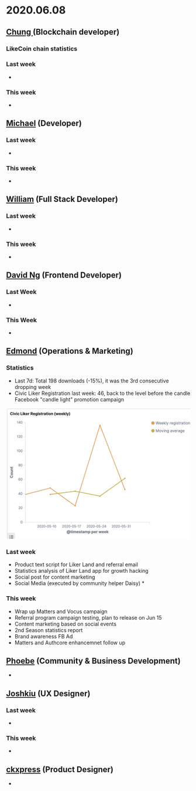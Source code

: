 # 2020.06.08



## [Chung ](https://like.co/chungwu)\(Blockchain developer\)

### LikeCoin chain statistics

### Last week

* 
### This week

* 
## [Michael](httsp://like.co/michaelcheung) \(Developer\)

### Last week

* 
### This week

* 
## [William](https://like.co/williamchong007) \(Full Stack Developer\)

### Last week

* 
### This week

* 
## [David Ng](https://github.com/nwingt) \(Frontend Developer\)

### Last Week

* 
### This Week

* 
## [E**dmond**](https://like.co/edmondyu) **\(Operations & Marketing\)**

### **Statistics**

* Last 7d: Total 198 downloads \(-15%\), it was the 3rd consecutive dropping week
* Civic Liker Registration last week: 46, back to the level before the candle Facebook "candle light" promotion campaign 

![](../.gitbook/assets/image%20%2847%29.png)

### **Last week**

* Product text script for Liker Land and  referral email
* Statistics analysis of Liker Land app for growth hacking
* Social post for content marketing 
* Social Media \(executed by community helper Daisy\)
  * 

### This week

* Wrap up Matters and Vocus campaign
* Referral program campaign testing, plan to release on Jun 15
* Content marketing based on social events
* 2nd Season statistics report
* Brand awareness FB Ad
* Matters and Authcore enhancemnet follow up

## [Phoebe](https://like.co/phoebe_fb) \(Community & Business Development\) <a id="fbf6"></a>

* 
## [Joshkiu](https://like.co/joshkiu) \(UX Designer\)

### Last week

* 
### This week

* 
## [ckxpress](https://like.co/ckxpress) \(Product Designer\) <a id="fbf6"></a>

* 
